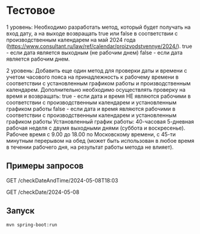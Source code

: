 # Тестовое

1 уровень:
Необходимо разработать метод, который будет получать на вход дату, а на выходе возвращать true или false в соответствии
с производственным календарем на май 2024 года (https://www.consultant.ru/law/ref/calendar/proizvodstvennye/2024/).
true - если дата является выходным (не рабочим днем)
false - если дата является рабочим днем.

2 уровень:
Добавить еще один метод для проверки даты и времени с учетом часового пояса на принадлежность к рабочему времени в
соответствии с установленным графиком работы и производственным календарем.
Дополнительно необходимо осуществлять проверку на время и возвращать:
true - если дата и время НЕ являются рабочими в соответствии с производственным календарем и установленным графиком
работы
false - если дата и время являются рабочими в соответствии с производственным календарем и установленным графиком работы
Установленный график работы: 40-часовая 5-дневная рабочая неделя с двумя выходными днями (суббота и воскресенье).
Рабочее время с 9.00 до 18.00 по Московскому времени, с 45-ти минутным перерывом на обед (может быть использован в любое
время в течении рабочего дня, на результат работы метода не влияет).

## Примеры запросов

GET /checkDateAndTime/2024-05-08T18:03

GET /checkDate/2024-05-08

## Запуск
`mvn spring-boot:run`
